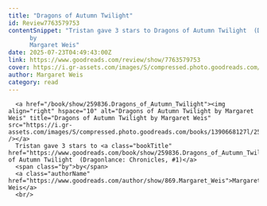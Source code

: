 ```yaml
---
title: "Dragons of Autumn Twilight"
id: Review7763579753
contentSnippet: "Tristan gave 3 stars to Dragons of Autumn Twilight  (Dragonlance: Chronicles, #1)
      by
      Margaret Weis"
date: 2025-07-23T04:49:43:00Z
link: https://www.goodreads.com/review/show/7763579753
cover: https://i.gr-assets.com/images/S/compressed.photo.goodreads.com/books/1390668127l/259836._MY75_.jpg
author: Margaret Weis
category: read
---
```


      
      <a href="/book/show/259836.Dragons_of_Autumn_Twilight"><img align="right" hspace="10" alt="Dragons of Autumn Twilight by Margaret Weis" title="Dragons of Autumn Twilight by Margaret Weis" src="https://i.gr-assets.com/images/S/compressed.photo.goodreads.com/books/1390668127l/259836._SY75_.jpg" /></a>
      Tristan gave 3 stars to <a class="bookTitle" href="https://www.goodreads.com/book/show/259836.Dragons_of_Autumn_Twilight">Dragons of Autumn Twilight  (Dragonlance: Chronicles, #1)</a>
      <span class="by">by</span>
      <a class="authorName" href="https://www.goodreads.com/author/show/869.Margaret_Weis">Margaret Weis</a>
      <br/>